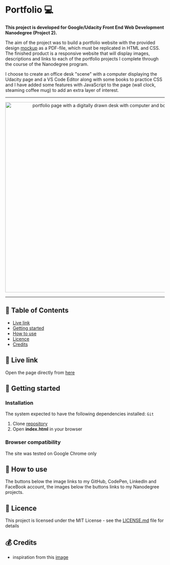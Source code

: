 # Portfolio 💻

**This project is developed for Google/Udacity Front End Web Development Nanodegree (Project 2).**

The aim of the project was to build a portfolio website with the provided design [mockup](https://github.com/jpacsai/GoogleUdacity_Nanodegree/blob/master/Nanodegree/Portfolio_Project/design-mockup-portfolio.pdf) as a PDF-file, which must be replicated
in HTML and CSS. The finished product is a responsive website that will display images, descriptions and links to each of the 
portfolio projects I complete through the course of the Nanodegree program.

I choose to create an office desk "scene" with a computer displaying the Udacity page and a VS Code Editor along with some books to practice CSS
and I have added some features with JavaScript to the page (wall clock, steaming coffee mug) to add an extra layer of interest.

***

<p align="center">
  <img src="https://github.com/jpacsai/GoogleUdacity_Nanodegree/blob/master/Nanodegree/Portfolio_Project/screenshot.JPG" width="600" alt="portfolio page with a digitally drawn desk with computer and books"/>
</p>

***

## 📑 Table of Contents
* [Live link](#-live-link)
* [Getting started](#-getting-started)
* [How to use](#-how-to-use)
* [Licence](#-licence)
* [Credits](#-credits)

## 🔗 Live link  
Open the page directly from [here](https://jpacsai.github.io/GoogleUdacity_Nanodegree/Nanodegree/Portfolio_Project/)  

## 🏁 Getting started

### Installation  
The system expected to have the following dependencies installed: `Git`

1. Clone [repository](https://github.com/jpacsai/GoogleUdacity_Nanodegree/tree/master/Nanodegree/Portfolio_Project)
2. Open **index.html** in your browser

### Browser compatibility  
The site was tested on Google Chrome only

## 🍴 How to use  
The buttons below the image links to my GitHub, CodePen, LinkedIn and FaceBook account, the images below the buttons links to my Nanodegree projects.

## 📜 Licence

This project is licensed under the MIT License - see the [LICENSE.md](https://github.com/jpacsai/GoogleUdacity_Nanodegree/tree/master) file for details

## 💰 Credits
- inspiration from this [image](https://www.geeksread.com/wp-content/uploads/2018/02/intro-to-box-model.png)
